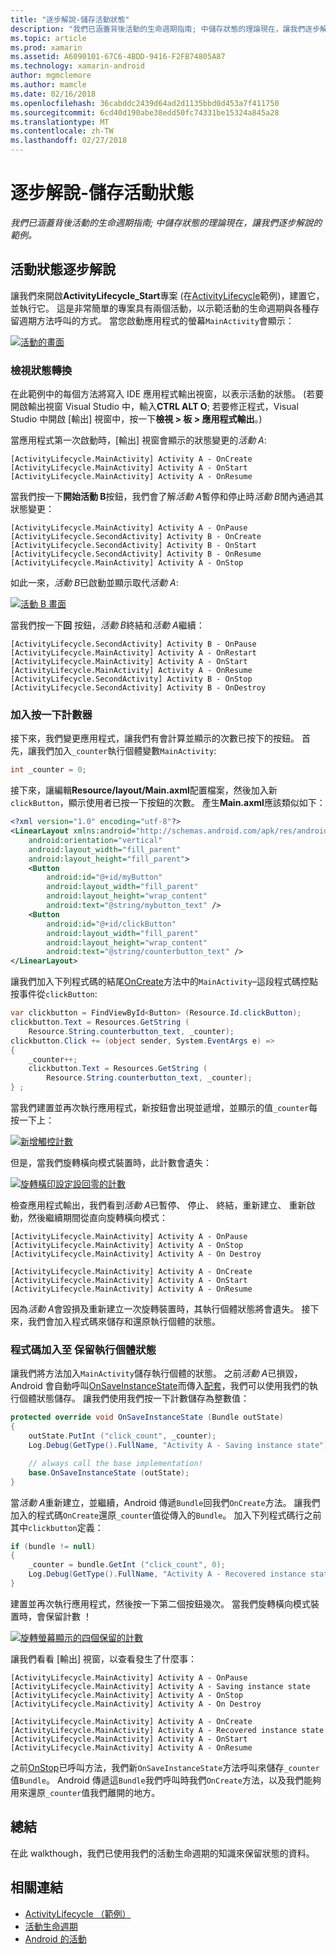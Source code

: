 ```yaml
---
title: "逐步解說-儲存活動狀態"
description: "我們已涵蓋背後活動的生命週期指南; 中儲存狀態的理論現在，讓我們逐步解說的範例。"
ms.topic: article
ms.prod: xamarin
ms.assetid: A6090101-67C6-4BDD-9416-F2FB74805A87
ms.technology: xamarin-android
author: mgmclemore
ms.author: mamcle
ms.date: 02/16/2018
ms.openlocfilehash: 36cabddc2439d64ad2d1135bbd0d453a7f411750
ms.sourcegitcommit: 6cd40d190abe38edd50fc74331be15324a845a28
ms.translationtype: MT
ms.contentlocale: zh-TW
ms.lasthandoff: 02/27/2018
---
```

# <a name="walkthrough---saving-the-activity-state"></a>逐步解說-儲存活動狀態

_我們已涵蓋背後活動的生命週期指南; 中儲存狀態的理論現在，讓我們逐步解說的範例。_

## <a name="activity-state-walkthrough"></a>活動狀態逐步解說

讓我們來開啟**ActivityLifecycle_Start**專案 (在[ActivityLifecycle](https://developer.xamarin.com/samples/monodroid/ActivityLifecycle)範例)，建置它，並執行它。 這是非常簡單的專案具有兩個活動，以示範活動的生命週期與各種存留週期方法呼叫的方式。 當您啟動應用程式的螢幕`MainActivity`會顯示： 

[ ![活動的畫面](saving-state-images/01-activity-a-sml.png)](saving-state-images/01-activity-a.png)

### <a name="viewing-state-transitions"></a>檢視狀態轉換

在此範例中的每個方法將寫入 IDE 應用程式輸出視窗，以表示活動的狀態。 (若要開啟輸出視窗 Visual Studio 中，輸入**CTRL ALT O**; 若要修正程式，Visual Studio 中開啟 [輸出] 視窗中，按一下**檢視 > 板 > 應用程式輸出**。)

當應用程式第一次啟動時，[輸出] 視窗會顯示的狀態變更的*活動 A*: 

```shell
[ActivityLifecycle.MainActivity] Activity A - OnCreate
[ActivityLifecycle.MainActivity] Activity A - OnStart
[ActivityLifecycle.MainActivity] Activity A - OnResume
```

當我們按一下**開始活動 B**按鈕，我們會了解*活動 A*暫停和停止時*活動 B*閒內通過其狀態變更： 

```shell
[ActivityLifecycle.MainActivity] Activity A - OnPause
[ActivityLifecycle.SecondActivity] Activity B - OnCreate
[ActivityLifecycle.SecondActivity] Activity B - OnStart
[ActivityLifecycle.SecondActivity] Activity B - OnResume
[ActivityLifecycle.MainActivity] Activity A - OnStop
```

如此一來，*活動 B*已啟動並顯示取代*活動 A*: 

[ ![活動 B 畫面](saving-state-images/02-activity-b-sml.png)](saving-state-images/02-activity-b.png)

當我們按一下**回** 按鈕，*活動 B*終結和*活動 A*繼續： 

```shell
[ActivityLifecycle.SecondActivity] Activity B - OnPause
[ActivityLifecycle.MainActivity] Activity A - OnRestart
[ActivityLifecycle.MainActivity] Activity A - OnStart
[ActivityLifecycle.MainActivity] Activity A - OnResume
[ActivityLifecycle.SecondActivity] Activity B - OnStop
[ActivityLifecycle.SecondActivity] Activity B - OnDestroy
```
### <a name="adding-a-click-counter"></a>加入按一下計數器

接下來，我們變更應用程式，讓我們有會計算並顯示的次數已按下的按鈕。 首先，讓我們加入`_counter`執行個體變數`MainActivity`: 

```csharp
int _counter = 0;
```

接下來，讓編輯**Resource/layout/Main.axml**配置檔案，然後加入新`clickButton`，顯示使用者已按一下按鈕的次數。 產生**Main.axml**應該類似如下： 

```xml
<?xml version="1.0" encoding="utf-8"?>
<LinearLayout xmlns:android="http://schemas.android.com/apk/res/android"
    android:orientation="vertical"
    android:layout_width="fill_parent"
    android:layout_height="fill_parent">
    <Button
        android:id="@+id/myButton"
        android:layout_width="fill_parent"
        android:layout_height="wrap_content"
        android:text="@string/mybutton_text" />
    <Button
        android:id="@+id/clickButton"
        android:layout_width="fill_parent"
        android:layout_height="wrap_content"
        android:text="@string/counterbutton_text" />
</LinearLayout>
```

讓我們加入下列程式碼的結尾[OnCreate](https://developer.xamarin.com/api/member/Android.App.Activity.OnCreate/p/Android.OS.Bundle/)方法中的`MainActivity`&ndash;這段程式碼控點按事件從`clickButton`:

```csharp
var clickbutton = FindViewById<Button> (Resource.Id.clickButton);
clickbutton.Text = Resources.GetString (
    Resource.String.counterbutton_text, _counter);
clickbutton.Click += (object sender, System.EventArgs e) =>
{
    _counter++;
    clickbutton.Text = Resources.GetString (
        Resource.String.counterbutton_text, _counter);
} ;
```

當我們建置並再次執行應用程式，新按鈕會出現並遞增，並顯示的值`_counter`每按一下上：

[![新增觸控計數](saving-state-images/03-touched-sml.png)](saving-state-images/03-touched.png)

但是，當我們旋轉橫向模式裝置時，此計數會遺失：

[ ![旋轉橫印設定設回零的計數](saving-state-images/05-rotate-nosave-sml.png)](saving-state-images/05-rotate-nosave.png)

檢查應用程式輸出，我們看到*活動 A*已暫停、 停止、 終結，重新建立、 重新啟動，然後繼續期間從直向旋轉橫向模式： 

```shell
[ActivityLifecycle.MainActivity] Activity A - OnPause
[ActivityLifecycle.MainActivity] Activity A - OnStop
[ActivityLifecycle.MainActivity] Activity A - On Destroy

[ActivityLifecycle.MainActivity] Activity A - OnCreate
[ActivityLifecycle.MainActivity] Activity A - OnStart
[ActivityLifecycle.MainActivity] Activity A - OnResume
```

因為*活動 A*會毀損及重新建立一次旋轉裝置時，其執行個體狀態將會遺失。 接下來，我們會加入程式碼來儲存和還原執行個體的狀態。

### <a name="adding-code-to-preserve-instance-state"></a>程式碼加入至 保留執行個體狀態

讓我們將方法加入`MainActivity`儲存執行個體的狀態。 之前*活動 A*已損毀，Android 會自動呼叫[OnSaveInstanceState](https://developer.xamarin.com/api/member/Android.App.Activity.OnSaveInstanceState/p/Android.OS.Bundle/)而傳入[配套](https://developer.xamarin.com/api/type/Android.OS.Bundle/)，我們可以使用我們的執行個體狀態儲存。 讓我們使用我們按一下計數儲存為整數值：

```csharp
protected override void OnSaveInstanceState (Bundle outState)
{
    outState.PutInt ("click_count", _counter);
    Log.Debug(GetType().FullName, "Activity A - Saving instance state");

    // always call the base implementation!
    base.OnSaveInstanceState (outState);    
}
```

當*活動 A*重新建立，並繼續，Android 傳遞`Bundle`回我們`OnCreate`方法。 讓我們加入的程式碼`OnCreate`還原`_counter`值從傳入的`Bundle`。 加入下列程式碼行之前其中`clickbutton`定義： 

```csharp
if (bundle != null)
{
    _counter = bundle.GetInt ("click_count", 0);
    Log.Debug(GetType().FullName, "Activity A - Recovered instance state");
}
```

建置並再次執行應用程式，然後按一下第二個按鈕幾次。 當我們旋轉橫向模式裝置時，會保留計數 ！

[ ![旋轉螢幕顯示的四個保留的計數](saving-state-images/06-rotate-save-sml.png)](saving-state-images/06-rotate-save.png)


讓我們看看 [輸出] 視窗，以查看發生了什麼事：
    
```shell
[ActivityLifecycle.MainActivity] Activity A - OnPause
[ActivityLifecycle.MainActivity] Activity A - Saving instance state
[ActivityLifecycle.MainActivity] Activity A - OnStop
[ActivityLifecycle.MainActivity] Activity A - On Destroy

[ActivityLifecycle.MainActivity] Activity A - OnCreate
[ActivityLifecycle.MainActivity] Activity A - Recovered instance state
[ActivityLifecycle.MainActivity] Activity A - OnStart
[ActivityLifecycle.MainActivity] Activity A - OnResume
``` 

之前[OnStop](https://developer.xamarin.com/api/member/Android.App.Activity.OnStop/)已呼叫方法，我們新`OnSaveInstanceState`方法呼叫來儲存`_counter`值`Bundle`。 Android 傳遞這`Bundle`我們呼叫時我們`OnCreate`方法，以及我們能夠用來還原`_counter`值我們離開的地方。


## <a name="summary"></a>總結

在此 walkthough，我們已使用我們的活動生命週期的知識來保留狀態的資料。 



## <a name="related-links"></a>相關連結

- [ActivityLifecycle （範例）](https://developer.xamarin.com/samples/monodroid/ActivityLifecycle)
- [活動生命週期](~/android/app-fundamentals/activity-lifecycle/index.md)
- [Android 的活動](https://developer.xamarin.com/api/type/Android.App.Activity/)
